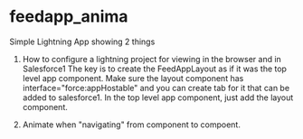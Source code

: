 # feedapp_anima

Simple Lightning App showing 2 things

1. How to configure a lightning project for viewing in the browser and in Salesforce1
The key is to create the FeedAppLayout as if it was the top level app component.  Make sure the layout component has interface="force:appHostable" and you can create tab for it that can be added to salesforce1.  In the top level app component, just add the layout component.

2. Animate when "navigating" from component to compoent.
